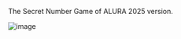 The Secret Number Game of ALURA 2025 version.

![image](https://github.com/user-attachments/assets/58eeefcc-1972-4dd1-9e3b-b4fa6647ed6b)
